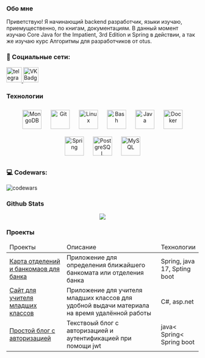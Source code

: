 ### Обо мне
 Приветствую! Я начинающий backend разработчик, языки изучаю, приемущественно, по книгам, документациям. В данный момент изучаю Core Java for the Impatient, 3rd Edition и Spring в действии, а так же изучаю курс Алгоритмы для разработчиков от otus.

### 🤝 Социальные сети:
<p>
<a href="https://t.me/aktonioid" target="_blank">
  <img src="https://cdn-icons-png.flaticon.com/512/2111/2111646.png" width="40" height="40" alt="telegram group" />
</a> 
<a href="https://vk.com/paefremencov" target="_blank">
  <img src="https://cdn-icons-png.flaticon.com/512/145/145813.png" width="40" height="40" alt="VK Badge"/>
</a>
</p>

<h3 align="left">Технологии</h3>
<div align="center">  
<a href="https://www.mongodb.com/" target="_blank"><img style="margin: 10px" src="https://profilinator.rishav.dev/skills-assets/mongodb-original-wordmark.svg" alt="MongoDB" height="50" /></a>  
<a href="https://github.com/" target="_blank"><img style="margin: 10px" src="https://profilinator.rishav.dev/skills-assets/git-scm-icon.svg" alt="Git" height="50" /></a>  
<a href="https://www.linux.org/" target="_blank"><img style="margin: 10px" src="https://profilinator.rishav.dev/skills-assets/linux-original.svg" alt="Linux" height="50" /></a>  
<a href="https://www.gnu.org/software/bash/" target="_blank"><img style="margin: 10px" src="https://profilinator.rishav.dev/skills-assets/gnu_bash-icon.svg" alt="Bash" height="50" /></a>  
<a href="https://www.java.com/" target="_blank"><img style="margin: 10px" src="https://profilinator.rishav.dev/skills-assets/java-original-wordmark.svg" alt="Java" height="50" /></a>  
<a href="https://www.docker.com/" target="_blank"><img style="margin: 10px" src="https://profilinator.rishav.dev/skills-assets/docker-original-wordmark.svg" alt="Docker" height="50" /></a>  
<a href="https://docs.spring.io/spring-framework/docs/3.0.x/reference/expressions.html#:~:text=The%20Spring%20Expression%20Language%20(SpEL,and%20basic%20string%20templating%20functionality." target="_blank"><img style="margin: 10px" src="https://profilinator.rishav.dev/skills-assets/springio-icon.svg" alt="Spring" height="50" /></a>  
<a href="https://www.postgresql.org/" target="_blank"><img style="margin: 10px" src="https://profilinator.rishav.dev/skills-assets/postgresql-original-wordmark.svg" alt="PostgreSQL" height="50" /></a>  
<a href="https://www.mysql.com/" target="_blank"><img style="margin: 10px" src="https://profilinator.rishav.dev/skills-assets/mysql-original-wordmark.svg" alt="MySQL" height="50" /></a>  
</div>


### 💻 Codewars:

![codewars](https://www.codewars.com/users/Aktonioid/badges/large)

### Github Stats  
<div align="center"><img src="https://github-readme-stats.vercel.app/api?username=Aktonioid&show_icons=true&count_private=true&hide_border=true" align="center" /></div>  


### Проекты

<table>
<thead>
  <tr>
    <td width="30%">Проекты</td>
    <td width="50%">Описание</td>
    <td width="20%">Технологии</td>
  </tr>
</thead>
<tbody>
  <tr>
    <td><a href=https://github.com/Aktonioid/more5.0>Карта отделений и банкомаов для банка</a></td>
    <td>Приложение для определения ближайшего банкомата или отделения банка</td>
    <td>Spring, java 17, Spting boot</td>
  </tr>
  <tr>
    <td><a href=https://github.com/Aktonioid/DemoApi>Сайт для учителя младших классов</a></td>
    <td>Приложение для учителя младших классов для удобной выдачи материала на время удалённой работы </td>
    <td>C#, asp.net</td>
  </tr>
  <tr>
    <td><a href="https://github.com/Aktonioid/java_blog">Простой блог с авторизацией</a></td>
    <td>Текствоый блог с авторизацией и аутентификацией при помощи jwt</td>
    <td>java< Spring< Spring boot</td>
  </tr>
  <!-- <tr>
    <td></td>
    <td></td>
    <td></td>
  </tr> -->
</tbody>
</table>

